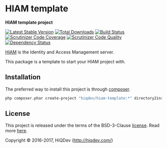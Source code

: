 # HIAM template

**HIAM template project**

[![Latest Stable Version](https://poser.pugx.org/hiqdev/hiam-template/v/stable)](https://packagist.org/packages/hiqdev/hiam-template)
[![Total Downloads](https://poser.pugx.org/hiqdev/hiam-template/downloads)](https://packagist.org/packages/hiqdev/hiam-template)
[![Build Status](https://img.shields.io/travis/hiqdev/hiam-template.svg)](https://travis-ci.org/hiqdev/hiam-template)
[![Scrutinizer Code Coverage](https://img.shields.io/scrutinizer/coverage/g/hiqdev/hiam-template.svg)](https://scrutinizer-ci.com/g/hiqdev/hiam-template/)
[![Scrutinizer Code Quality](https://img.shields.io/scrutinizer/g/hiqdev/hiam-template.svg)](https://scrutinizer-ci.com/g/hiqdev/hiam-template/)
[![Dependency Status](https://www.versioneye.com/php/hiqdev:hiam-template/dev-master/badge.svg)](https://www.versioneye.com/php/hiqdev:hiam-template/dev-master)

[HIAM] is the Identity and Access Management server.

This package is a template to start your HIAM project with.

[hiam]: https://github.com/hiqdev/hiam

## Installation

The preferred way to install this project is through [composer](http://getcomposer.org/download/).

```sh
php composer.phar create-project "hiqdev/hiam-template:*" directory2install
```

## License

This project is released under the terms of the BSD-3-Clause [license](LICENSE).
Read more [here](http://choosealicense.com/licenses/bsd-3-clause).

Copyright © 2016-2017, HiQDev (http://hiqdev.com/)
